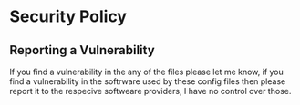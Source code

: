 # Security Policy

## Reporting a Vulnerability

If you find a vulnerability in the any of the files please let me know, if you find a vulnerability in the softrware used by these config files then please report it to the respecive softweare providers, I have no control over those.
